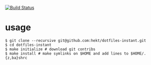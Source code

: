 [![Build Status](https://travis-ci.org/hekt/dotfiles-instant.svg?branch=master)](https://travis-ci.org/hekt/dotfiles-instant)

# usage

```console
$ git clone --recursive git@github.com:hekt/dotfiles-instant.git
$ cd dotfiles-instant
$ make initialize # download git contribs
$ make install # make symlinks on $HOME and add lines to $HOME/.{z,ba}shrc
```
